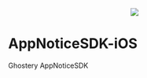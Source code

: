 <div style="text-align:center;padding-left:10px"><img src="http://i.imgur.com/yDr7WeL.png" /></div>


# AppNoticeSDK-iOS
Ghostery AppNoticeSDK

